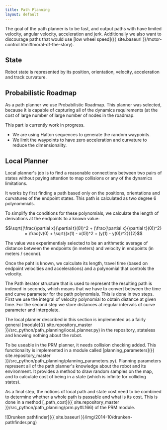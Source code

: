 ```yaml
---
title: Path Planning
layout: default
---
```


The goal of the path planner is to be fast, and output paths with have limited
velocity, angular velocity, acceleration and jerk.
Additionally we also want to discourage paths that would use
[low wheel speed]({{ site.baseurl }}/motor-control.html#moral-of-the-story).

## State

Robot state is represented by its position, orientation, velocity, acceleration
and track curvature.

## Probabilistic Roadmap

As a path planner we use Probabilistic Roadmap.
This planner was selected, because it is capable of capturing all of the dynamics
requirements (at the cost of large number of large number of nodes in the roadmap.

This part is currently work in progress.

- We are using Halton sequences to generate the random waypoints.
- We limit the waypoints to have zero acceleration and curvature to reduce the dimensionality.

## Local Planner

Local planner's job is to find a reasonable connections between two pairs of states
without paying attention to map collisions or any of the dynamics limitations.

It works by first finding a path based only on the positions, orientations and curvatures
of the endpoint states.
This path is calculated as two degree 6 polynommials.

To simplify the conditions for these polynomials, we calculate the length of
derivations at the endpoints to a known value:

$$\sqrt{(\frac{\partial x}{\partial t}(0))^2 + (\frac{\partial x}{\partial t}(0))^2} = \frac{v(0) + \sqrt{(x(1) - x(0))^2 + (y(1) - y(0))^2}}{2}$$

The value was experimentlaly selected to be an arithmetic average of distance between the endpoints (in meters) and velocity
in endpoints (in meters / second).

Once the paht is known, we calculate its length, travel time (based on endpoint velocities
and accelerations) and a polynomial that controls the velocity.

The Path iterator structure that is used to represent the resulting path is indexed in seconds,
which means that we have to convert between the time and curve parameter for the path
polynomials.
This is done in two steps.
First we use the integral of velocity polynomial to obtain distance at given time.
For the second step we store distances at regular intervals of curve parameter and
interpolate.

The local planner described in this section is implemented as a fairly general
[module]({{ site.repository_master }}/src_python/path_planning/local_planner.py) in the
repository, stateless and knowing nothing about the robot.

To be useable in the PRM planner, it needs collision checking added.
This functionality is implemented in a module called
[planning_parameters]({{ site.repository_master }}/src_python/path_planning/planning_parameters.py).
Planning parameters represent all of the path planner's knowledge about the robot and its
environment.
It provides a method to draw random samples on the map, and to calculate cost of being
in a state (which is infinite for colliding states).

As a final step, the notions of local path and state cost need to be combined to
determine whether a whole path is passable and what is its cost.
This is done in a method [_path_cost]({{ site.repository_master }}/src_python/path_planning/prm.py#L166)
of the PRM module.

![Drunken pathfinder]({{ site.baseurl }}/img/2014-10/drunken-pathfinder.png)
